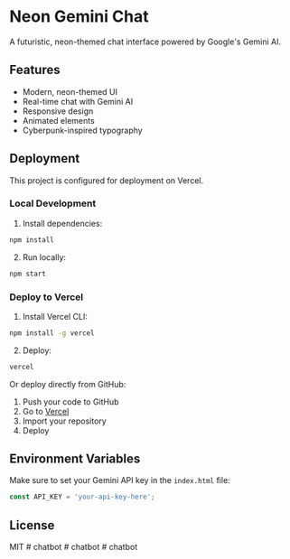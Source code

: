 # Neon Gemini Chat

A futuristic, neon-themed chat interface powered by Google's Gemini AI.

## Features

- Modern, neon-themed UI
- Real-time chat with Gemini AI
- Responsive design
- Animated elements
- Cyberpunk-inspired typography

## Deployment

This project is configured for deployment on Vercel.

### Local Development

1. Install dependencies:
```bash
npm install
```

2. Run locally:
```bash
npm start
```

### Deploy to Vercel

1. Install Vercel CLI:
```bash
npm install -g vercel
```

2. Deploy:
```bash
vercel
```

Or deploy directly from GitHub:
1. Push your code to GitHub
2. Go to [Vercel](https://vercel.com)
3. Import your repository
4. Deploy

## Environment Variables

Make sure to set your Gemini API key in the `index.html` file:
```javascript
const API_KEY = 'your-api-key-here';
```

## License

MIT #   c h a t b o t  
 #   c h a t b o t  
 #   c h a t b o t  
 